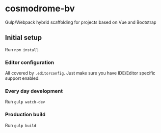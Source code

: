 # cosmodrome-bv
Gulp/Webpack hybrid scaffolding for projects based on Vue and Bootstrap

## Initial setup

Run `npm install`.

### Editor configuration

All covered by `.editorconfig`. Just make sure you have IDE/Editor specific support enabled.

### Every day development

Run `gulp watch-dev`

### Production build
Run `gulp build`
